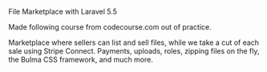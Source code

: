 File Marketplace with Laravel 5.5

Made following course from codecourse.com out of practice.

Marketplace where sellers can list and sell files, while we take a cut of each sale using Stripe Connect. Payments, uploads, roles, zipping files on the fly, the Bulma CSS framework, and much more.
